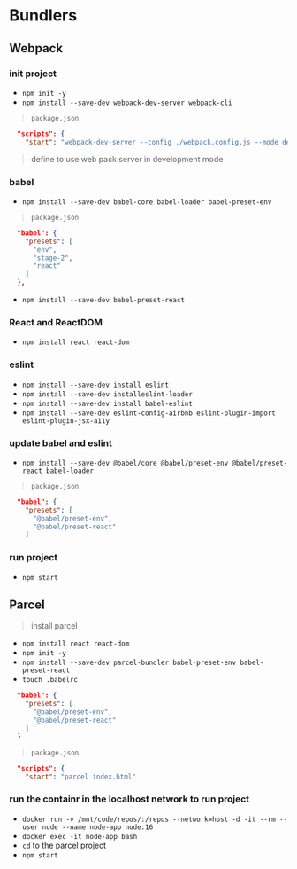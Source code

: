 # Bundlers

## Webpack

### init project

- `npm init -y`
- `npm install --save-dev webpack-dev-server webpack-cli`

> `package.json`

```json
  "scripts": {
    "start": "webpack-dev-server --config ./webpack.config.js --mode development"
```

> define to use web pack server in development mode

### babel

- `npm install --save-dev babel-core babel-loader babel-preset-env`

> `package.json`

```json
  "babel": {
    "presets": [
      "env",
      "stage-2",
      "react"
    ]
  },
```

- `npm install --save-dev babel-preset-react`

### React and ReactDOM

- `npm install react react-dom`

### eslint

- `npm install --save-dev install eslint`
- `npm install --save-dev installeslint-loader`
- `npm install --save-dev install babel-eslint`
- `npm install --save-dev eslint-config-airbnb eslint-plugin-import eslint-plugin-jsx-a11y`

### update babel and eslint

- `npm install --save-dev @babel/core @babel/preset-env @babel/preset-react babel-loader`

> `package.json`

```json
  "babel": {
    "presets": [
      "@babel/preset-env",
      "@babel/preset-react"
    ]
```

### run project

- `npm start`

## Parcel

> install parcel

- `npm install react react-dom`
- `npm init -y`
- `npm install --save-dev parcel-bundler babel-preset-env babel-preset-react`
- `touch .babelrc`

```json
  "babel": {
    "presets": [
      "@babel/preset-env",
      "@babel/preset-react"
    ]
  }
```

> `package.json`

```json
  "scripts": {
    "start": "parcel index.html"
```

### run the containr in the localhost network to run project

- `docker run -v /mnt/code/repos/:/repos --network=host -d -it --rm --user node --name node-app node:16`
- `docker exec -it node-app bash`
- `cd` to the parcel project
- `npm start`

